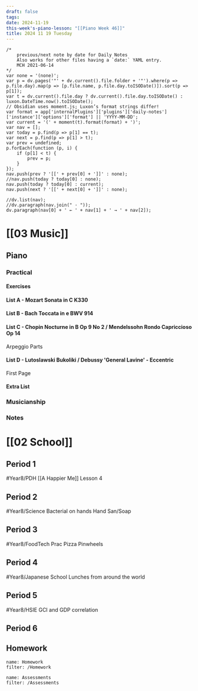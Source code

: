 ```yaml
---
draft: false
tags:
date: 2024-11-19
this-week's-piano-lesson: "[[Piano Week 46]]"
title: 2024 11 19 Tuesday
---
```

```dataviewjs
/*
    previous/next note by date for Daily Notes
    Also works for other files having a `date:` YAML entry.
    MCH 2021-06-14
*/
var none = '(none)';
var p = dv.pages('"' + dv.current().file.folder + '"').where(p => p.file.day).map(p => [p.file.name, p.file.day.toISODate()]).sort(p => p[1]);
var t = dv.current().file.day ? dv.current().file.day.toISODate() : luxon.DateTime.now().toISODate();
// Obsidian uses moment.js; Luxon’s format strings differ!
var format = app['internalPlugins']['plugins']['daily-notes']['instance']['options']['format'] || 'YYYY-MM-DD';
var current = '(' + moment(t).format(format) + ')';
var nav = [];
var today = p.find(p => p[1] == t);
var next = p.find(p => p[1] > t);
var prev = undefined;
p.forEach(function (p, i) {
    if (p[1] < t) {
        prev = p;
    }
});
nav.push(prev ? '[[' + prev[0] + ']]' : none);
//nav.push(today ? today[0] : none);
nav.push(today ? today[0] : current);
nav.push(next ? '[[' + next[0] + ']]' : none);

//dv.list(nav);
//dv.paragraph(nav.join(" · "));
dv.paragraph(nav[0] + ' ← ' + nav[1] + ' → ' + nav[2]);
``` 
# [[03 Music]]
## Piano
### Practical
#### Exercises

#### List A - Mozart Sonata in C K330

#### List B - Bach Toccata in e BWV 914

#### List C - Chopin Nocturne in B Op 9 No 2 / Mendelssohn Rondo Capriccioso Op 14
Arpeggio Parts

#### List D - Lutoslawski Bukoliki / Debussy 'General Lavine' - Eccentric
First Page
#### Extra List

### Musicianship

### Notes 


# [[02 School]]
## Period 1
#Year8/PDH
[[A Happier Me]] Lesson 4
## Period 2
#Year8/Science
Bacterial on hands Hand San/Soap
## Period 3
#Year8/FoodTech 
Prac Pizza Pinwheels
## Period 4
#Year8/Japanese 
School Lunches from around the world
## Period 5
#Year8/HSIE 
GCI and GDP correlation 
## Period 6


## Homework
```todoist
name: Homework
filter: /Homework
``` 

```todoist
name: Assessments
filter: /Assessments
```